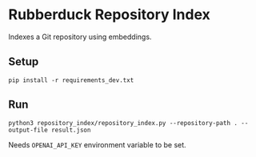 # Rubberduck Repository Index

Indexes a Git repository using embeddings.

## Setup

`pip install -r requirements_dev.txt`

## Run

`python3 repository_index/repository_index.py --repository-path . --output-file result.json`

Needs `OPENAI_API_KEY` environment variable to be set.
